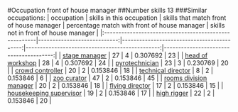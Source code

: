 #Occupation front of house manager
##Number skills 13
###Similar occupations:
| occupation                                            |   skills in this occupation |   skills that match front of house manager |   percentage match with front of house manager |   skills not in front of house manager |
|:------------------------------------------------------|----------------------------:|-------------------------------------------:|-----------------------------------------------:|---------------------------------------:|
| [stage manager](stage_manager.md)                     |                          27 |                                          4 |                                       0.307692 |                                     23 |
| [head of workshop](head_of_workshop.md)               |                          28 |                                          4 |                                       0.307692 |                                     24 |
| [pyrotechnician](pyrotechnician.md)                   |                          23 |                                          3 |                                       0.230769 |                                     20 |
| [crowd controller](crowd_controller.md)               |                          20 |                                          2 |                                       0.153846 |                                     18 |
| [technical director](technical_director.md)           |                           8 |                                          2 |                                       0.153846 |                                      6 |
| [zoo curator](zoo_curator.md)                         |                          47 |                                          2 |                                       0.153846 |                                     45 |
| [rooms division manager](rooms_division_manager.md)   |                          20 |                                          2 |                                       0.153846 |                                     18 |
| [flying director](flying_director.md)                 |                          17 |                                          2 |                                       0.153846 |                                     15 |
| [housekeeping supervisor](housekeeping_supervisor.md) |                          19 |                                          2 |                                       0.153846 |                                     17 |
| [high rigger](high_rigger.md)                         |                          22 |                                          2 |                                       0.153846 |                                     20 |
